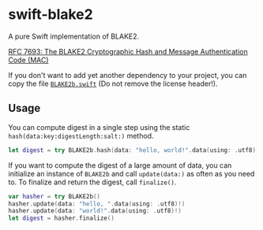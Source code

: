 # swift-blake2

A pure Swift implementation of BLAKE2.

[RFC 7693: The BLAKE2 Cryptographic Hash and Message Authentication Code (MAC)](https://datatracker.ietf.org/doc/html/rfc7693)

If you don't want to add yet another dependency to your project, you can copy the file
[`BLAKE2b.swift`](https://github.com/lovetodream/swift-blake2/blob/main/Sources/BLAKE2/BLAKE2b.swift)
(Do not remove the license header!).

## Usage

You can compute digest in a single step using the static 
`hash(data:key:digestLength:salt:)` method.

```swift
let digest = try BLAKE2b.hash(data: "hello, world!".data(using: .utf8)!)
```

If you want to compute the digest of a large amount of data, you can initialize
an instance of `BLAKE2b` and call `update(data:)` as often as you need to.
To finalize and return the digest, call `finalize()`.

```swift
var hasher = try BLAKE2b()
hasher.update(data: "hello, ".data(using: .utf8)!)
hasher.update(data: "world!".data(using: .utf8)!)
let digest = hasher.finalize()
```
